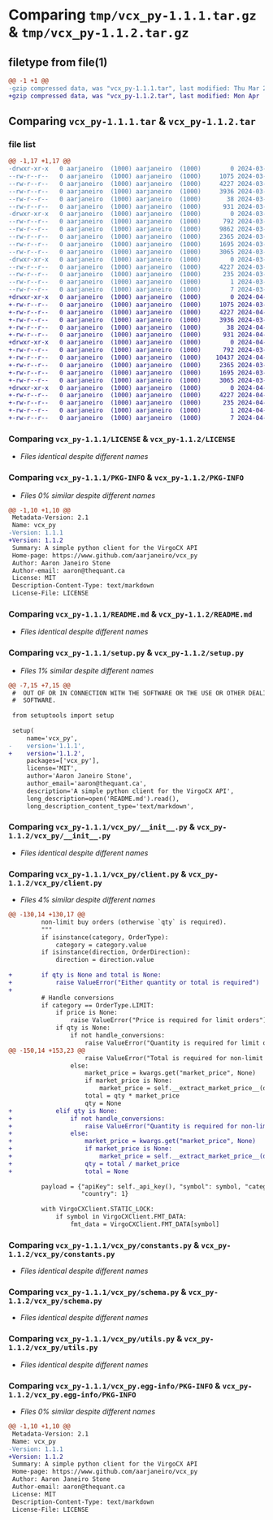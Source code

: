 # Comparing `tmp/vcx_py-1.1.1.tar.gz` & `tmp/vcx_py-1.1.2.tar.gz`

## filetype from file(1)

```diff
@@ -1 +1 @@
-gzip compressed data, was "vcx_py-1.1.1.tar", last modified: Thu Mar 28 19:43:05 2024, max compression
+gzip compressed data, was "vcx_py-1.1.2.tar", last modified: Mon Apr  1 13:21:21 2024, max compression
```

## Comparing `vcx_py-1.1.1.tar` & `vcx_py-1.1.2.tar`

### file list

```diff
@@ -1,17 +1,17 @@
-drwxr-xr-x   0 aarjaneiro  (1000) aarjaneiro  (1000)        0 2024-03-28 19:43:05.498797 vcx_py-1.1.1/
--rw-r--r--   0 aarjaneiro  (1000) aarjaneiro  (1000)     1075 2024-03-15 22:12:30.000000 vcx_py-1.1.1/LICENSE
--rw-r--r--   0 aarjaneiro  (1000) aarjaneiro  (1000)     4227 2024-03-28 19:43:05.498797 vcx_py-1.1.1/PKG-INFO
--rw-r--r--   0 aarjaneiro  (1000) aarjaneiro  (1000)     3936 2024-03-22 20:52:38.000000 vcx_py-1.1.1/README.md
--rw-r--r--   0 aarjaneiro  (1000) aarjaneiro  (1000)       38 2024-03-28 19:43:05.498797 vcx_py-1.1.1/setup.cfg
--rw-r--r--   0 aarjaneiro  (1000) aarjaneiro  (1000)      931 2024-03-28 19:42:56.000000 vcx_py-1.1.1/setup.py
-drwxr-xr-x   0 aarjaneiro  (1000) aarjaneiro  (1000)        0 2024-03-28 19:43:05.498797 vcx_py-1.1.1/vcx_py/
--rw-r--r--   0 aarjaneiro  (1000) aarjaneiro  (1000)      792 2024-03-18 23:09:16.000000 vcx_py-1.1.1/vcx_py/__init__.py
--rw-r--r--   0 aarjaneiro  (1000) aarjaneiro  (1000)     9862 2024-03-28 19:41:48.000000 vcx_py-1.1.1/vcx_py/client.py
--rw-r--r--   0 aarjaneiro  (1000) aarjaneiro  (1000)     2365 2024-03-21 19:20:57.000000 vcx_py-1.1.1/vcx_py/constants.py
--rw-r--r--   0 aarjaneiro  (1000) aarjaneiro  (1000)     1695 2024-03-22 19:04:00.000000 vcx_py-1.1.1/vcx_py/schema.py
--rw-r--r--   0 aarjaneiro  (1000) aarjaneiro  (1000)     3065 2024-03-28 19:39:06.000000 vcx_py-1.1.1/vcx_py/utils.py
-drwxr-xr-x   0 aarjaneiro  (1000) aarjaneiro  (1000)        0 2024-03-28 19:43:05.498797 vcx_py-1.1.1/vcx_py.egg-info/
--rw-r--r--   0 aarjaneiro  (1000) aarjaneiro  (1000)     4227 2024-03-28 19:43:05.000000 vcx_py-1.1.1/vcx_py.egg-info/PKG-INFO
--rw-r--r--   0 aarjaneiro  (1000) aarjaneiro  (1000)      235 2024-03-28 19:43:05.000000 vcx_py-1.1.1/vcx_py.egg-info/SOURCES.txt
--rw-r--r--   0 aarjaneiro  (1000) aarjaneiro  (1000)        1 2024-03-28 19:43:05.000000 vcx_py-1.1.1/vcx_py.egg-info/dependency_links.txt
--rw-r--r--   0 aarjaneiro  (1000) aarjaneiro  (1000)        7 2024-03-28 19:43:05.000000 vcx_py-1.1.1/vcx_py.egg-info/top_level.txt
+drwxr-xr-x   0 aarjaneiro  (1000) aarjaneiro  (1000)        0 2024-04-01 13:21:21.050702 vcx_py-1.1.2/
+-rw-r--r--   0 aarjaneiro  (1000) aarjaneiro  (1000)     1075 2024-03-15 22:12:30.000000 vcx_py-1.1.2/LICENSE
+-rw-r--r--   0 aarjaneiro  (1000) aarjaneiro  (1000)     4227 2024-04-01 13:21:21.050702 vcx_py-1.1.2/PKG-INFO
+-rw-r--r--   0 aarjaneiro  (1000) aarjaneiro  (1000)     3936 2024-03-22 20:52:38.000000 vcx_py-1.1.2/README.md
+-rw-r--r--   0 aarjaneiro  (1000) aarjaneiro  (1000)       38 2024-04-01 13:21:21.050702 vcx_py-1.1.2/setup.cfg
+-rw-r--r--   0 aarjaneiro  (1000) aarjaneiro  (1000)      931 2024-04-01 13:20:59.000000 vcx_py-1.1.2/setup.py
+drwxr-xr-x   0 aarjaneiro  (1000) aarjaneiro  (1000)        0 2024-04-01 13:21:21.030701 vcx_py-1.1.2/vcx_py/
+-rw-r--r--   0 aarjaneiro  (1000) aarjaneiro  (1000)      792 2024-03-18 23:09:16.000000 vcx_py-1.1.2/vcx_py/__init__.py
+-rw-r--r--   0 aarjaneiro  (1000) aarjaneiro  (1000)    10437 2024-04-01 13:20:10.000000 vcx_py-1.1.2/vcx_py/client.py
+-rw-r--r--   0 aarjaneiro  (1000) aarjaneiro  (1000)     2365 2024-03-21 19:20:57.000000 vcx_py-1.1.2/vcx_py/constants.py
+-rw-r--r--   0 aarjaneiro  (1000) aarjaneiro  (1000)     1695 2024-03-22 19:04:00.000000 vcx_py-1.1.2/vcx_py/schema.py
+-rw-r--r--   0 aarjaneiro  (1000) aarjaneiro  (1000)     3065 2024-03-28 19:39:06.000000 vcx_py-1.1.2/vcx_py/utils.py
+drwxr-xr-x   0 aarjaneiro  (1000) aarjaneiro  (1000)        0 2024-04-01 13:21:21.050702 vcx_py-1.1.2/vcx_py.egg-info/
+-rw-r--r--   0 aarjaneiro  (1000) aarjaneiro  (1000)     4227 2024-04-01 13:21:20.000000 vcx_py-1.1.2/vcx_py.egg-info/PKG-INFO
+-rw-r--r--   0 aarjaneiro  (1000) aarjaneiro  (1000)      235 2024-04-01 13:21:20.000000 vcx_py-1.1.2/vcx_py.egg-info/SOURCES.txt
+-rw-r--r--   0 aarjaneiro  (1000) aarjaneiro  (1000)        1 2024-04-01 13:21:20.000000 vcx_py-1.1.2/vcx_py.egg-info/dependency_links.txt
+-rw-r--r--   0 aarjaneiro  (1000) aarjaneiro  (1000)        7 2024-04-01 13:21:20.000000 vcx_py-1.1.2/vcx_py.egg-info/top_level.txt
```

### Comparing `vcx_py-1.1.1/LICENSE` & `vcx_py-1.1.2/LICENSE`

 * *Files identical despite different names*

### Comparing `vcx_py-1.1.1/PKG-INFO` & `vcx_py-1.1.2/PKG-INFO`

 * *Files 0% similar despite different names*

```diff
@@ -1,10 +1,10 @@
 Metadata-Version: 2.1
 Name: vcx_py
-Version: 1.1.1
+Version: 1.1.2
 Summary: A simple python client for the VirgoCX API
 Home-page: https://www.github.com/aarjaneiro/vcx_py
 Author: Aaron Janeiro Stone
 Author-email: aaron@thequant.ca
 License: MIT
 Description-Content-Type: text/markdown
 License-File: LICENSE
```

### Comparing `vcx_py-1.1.1/README.md` & `vcx_py-1.1.2/README.md`

 * *Files identical despite different names*

### Comparing `vcx_py-1.1.1/setup.py` & `vcx_py-1.1.2/setup.py`

 * *Files 1% similar despite different names*

```diff
@@ -7,15 +7,15 @@
 #  OUT OF OR IN CONNECTION WITH THE SOFTWARE OR THE USE OR OTHER DEALINGS IN THE
 #  SOFTWARE.
 
 from setuptools import setup
 
 setup(
     name='vcx_py',
-    version='1.1.1',
+    version='1.1.2',
     packages=['vcx_py'],
     license='MIT',
     author='Aaron Janeiro Stone',
     author_email='aaron@thequant.ca',
     description='A simple python client for the VirgoCX API',
     long_description=open('README.md').read(),
     long_description_content_type='text/markdown',
```

### Comparing `vcx_py-1.1.1/vcx_py/__init__.py` & `vcx_py-1.1.2/vcx_py/__init__.py`

 * *Files identical despite different names*

### Comparing `vcx_py-1.1.1/vcx_py/client.py` & `vcx_py-1.1.2/vcx_py/client.py`

 * *Files 4% similar despite different names*

```diff
@@ -130,14 +130,17 @@
         non-limit buy orders (otherwise `qty` is required).
         """
         if isinstance(category, OrderType):
             category = category.value
         if isinstance(direction, OrderDirection):
             direction = direction.value
 
+        if qty is None and total is None:
+            raise ValueError("Either quantity or total is required")
+
         # Handle conversions
         if category == OrderType.LIMIT:
             if price is None:
                 raise ValueError("Price is required for limit orders")
             if qty is None:
                 if not handle_conversions:
                     raise ValueError("Quantity is required for limit orders")
@@ -150,14 +153,23 @@
                     raise ValueError("Total is required for non-limit buy orders")
                 else:
                     market_price = kwargs.get("market_price", None)
                     if market_price is None:
                         market_price = self.__extract_market_price__(direction, symbol)
                     total = qty * market_price
                     qty = None
+            elif qty is None:
+                if not handle_conversions:
+                    raise ValueError("Quantity is required for non-limit sell orders")
+                else:
+                    market_price = kwargs.get("market_price", None)
+                    if market_price is None:
+                        market_price = self.__extract_market_price__(direction, symbol)
+                    qty = total / market_price
+                    total = None
 
         payload = {"apiKey": self._api_key(), "symbol": symbol, "category": category, "type": direction,
                    "country": 1}
 
         with VirgoCXClient.STATIC_LOCK:
             if symbol in VirgoCXClient.FMT_DATA:
                 fmt_data = VirgoCXClient.FMT_DATA[symbol]
```

### Comparing `vcx_py-1.1.1/vcx_py/constants.py` & `vcx_py-1.1.2/vcx_py/constants.py`

 * *Files identical despite different names*

### Comparing `vcx_py-1.1.1/vcx_py/schema.py` & `vcx_py-1.1.2/vcx_py/schema.py`

 * *Files identical despite different names*

### Comparing `vcx_py-1.1.1/vcx_py/utils.py` & `vcx_py-1.1.2/vcx_py/utils.py`

 * *Files identical despite different names*

### Comparing `vcx_py-1.1.1/vcx_py.egg-info/PKG-INFO` & `vcx_py-1.1.2/vcx_py.egg-info/PKG-INFO`

 * *Files 0% similar despite different names*

```diff
@@ -1,10 +1,10 @@
 Metadata-Version: 2.1
 Name: vcx_py
-Version: 1.1.1
+Version: 1.1.2
 Summary: A simple python client for the VirgoCX API
 Home-page: https://www.github.com/aarjaneiro/vcx_py
 Author: Aaron Janeiro Stone
 Author-email: aaron@thequant.ca
 License: MIT
 Description-Content-Type: text/markdown
 License-File: LICENSE
```

